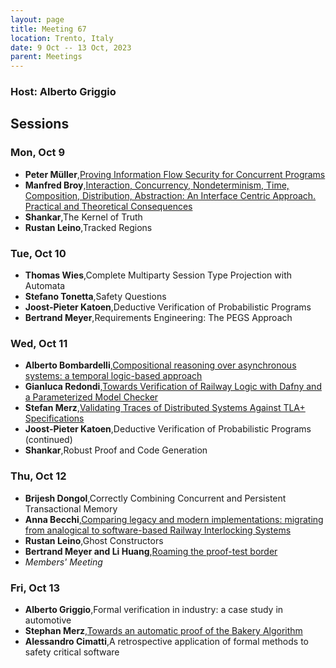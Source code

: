 ```yaml
---
layout: page
title: Meeting 67
location: Trento, Italy
date: 9 Oct -- 13 Oct, 2023
parent: Meetings
---
```


<h3>Host: Alberto Griggio</h3>

<h2>Sessions</h2>

<h3>Mon, Oct 9</h3>

<ul>

<li><b>Peter Müller</b>,<a href="../../assets/meetings/meeting-067/Trento-PeterMueller-CommCSL.pdf">Proving Information Flow Security for Concurrent Programs</a></li>
<li><b>Manfred Broy</b>,<a href="../../assets/meetings/meeting-067/Broy_IFIP_Trento2023.pdf">Interaction, Concurrency, Nondeterminism, Time, Composition, Distribution, Abstraction: An Interface Centric Approach. Practical and Theoretical Consequences</a></li>
<li><b>Shankar</b>,The Kernel of Truth</li>
<li><b>Rustan Leino</b>,Tracked Regions</li>

</ul>

<h3>Tue, Oct 10</h3>

<ul>
<li><b>Thomas Wies</b>,Complete Multiparty Session Type Projection with Automata</li>
<li><b>Stefano Tonetta</b>,Safety Questions</li>
<li><b>Joost-Pieter Katoen</b>,Deductive Verification of Probabilistic Programs</li>
<li><b>Bertrand Meyer</b>,Requirements Engineering: The PEGS Approach</li>
</ul>

<h3>Wed, Oct 11</h3>

<ul>
<li><b>Alberto Bombardelli</b>,<a href="../../assets/meetings/meeting-067/BombardelliTonetta_CompositionalReasoning.pdf">Compositional reasoning over asynchronous systems: a temporal logic-based approach</a></li>
<li><b>Gianluca Redondi</b>,<a href="../../assets/meetings/meeting-067/Redondi_RailwayLogic.pdf">Towards Verification of Railway Logic with Dafny and a Parameterized Model Checker</a></li>
<li><b>Stefan Merz</b>,<a href="../../assets/meetings/meeting-067/Merz_ValidatingTraces.pdf">Validating Traces of Distributed Systems Against TLA+ Specifications</a></li>
<li><b>Joost-Pieter Katoen</b>,Deductive Verification of Probabilistic Programs (continued)</li>
<li><b>Shankar</b>,Robust Proof and Code Generation</li>
</ul>

<h3>Thu, Oct 12</h3>

<ul>
<li><b>Brijesh Dongol</b>,Correctly Combining Concurrent and Persistent Transactional Memory</li>
<li><b>Anna Becchi</b>,<a href="../../assets/meetings/meeting-067/Becchi_ComparingLegacy.pdf">Comparing legacy and modern implementations: migrating from analogical to software-based Railway Interlocking Systems</a></li>
<li><b>Rustan Leino</b>,Ghost Constructors</li>
<li><b>Bertrand Meyer and Li Huang</b>,<a href="../../assets/meetings/meeting-067/Bertrand_Meyer_Li_Huang_testing_proofs_WG2-3_Trento_2023-10.pdf">Roaming the proof-test border</a></li>
<li><i>Members' Meeting</i></li>
</ul>

<h3>Fri, Oct 13</h3>

<ul>
<li><b>Alberto Griggio</b>,Formal verification in industry: a case study in automotive</li>
<li><b>Stephan Merz</b>,<a href="../../assets/meetings/meeting-067/Merz_bakery.pdf">Towards an automatic proof of the Bakery Algorithm</a></li>
<li><b>Alessandro Cimatti</b>,A retrospective application of formal methods to safety critical software</li>
</ul>

